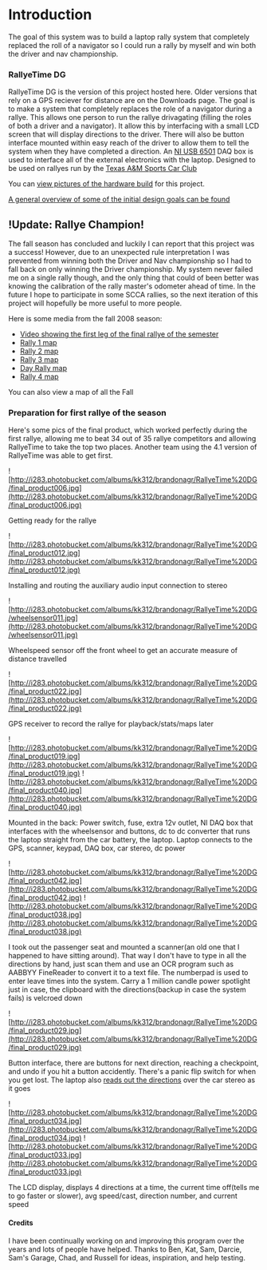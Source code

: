 # Introduction #

The goal of this system was to build a laptop rally system that completely replaced the roll of a navigator so I could run a rally by myself and win both the driver and nav championship.

### RallyeTime DG ###
RallyeTime DG is the version of this project hosted here. Older versions that rely on a GPS reciever for distance are on the Downloads page. The goal is to make a system that completely replaces the role of a navigator during a rallye. This allows one person to run the rallye drivagating (filling the roles of both a driver and a navigator). It allow this by interfacing with a small LCD screen that will display directions to the driver. There will also be button interface mounted within easy reach of the driver to allow them to tell the system when they have completed a direction. An [NI USB 6501](http://sine.ni.com/nips/cds/view/p/lang/en/nid/201630) DAQ box is used to interface all of the external electronics with the laptop. Designed to be used on rallyes run by the [Texas A&M Sports Car Club](http://tamscc.org)

You can [view pictures of the hardware build](http://s283.photobucket.com/albums/kk312/brandonagr/RallyeTime%20DG/) for this project.

[A general overview of some of the initial design goals can be found](http://code.google.com/p/rallyetime/wiki/Design)

## !Update: Rallye Champion! ##
The fall season has concluded and luckily I can report that this project was a success! However, due to an unexpected rule interpretation I was prevented from winning both the Driver and Nav championship so I had to fall back on only winning the Driver championship. My system never failed me on a single rally though, and the only thing that could of been better was knowing the calibration of the rally master's odometer ahead of time. In the future I hope to participate in some SCCA rallies, so the next iteration of this project will hopefully be more useful to more people.

Here is some media from the fall 2008 season:
  * [Video showing the first leg of the final rallye of the semester](http://www.youtube.com/watch?v=NPkjtrgg9Co)
  * [Rally 1 map](http://maps.google.com/maps?f=q&hl=en&geocode=&q=http:%2F%2Frallyetime.googlecode.com%2Fsvn%2FRallyeTimeDG%2Fbin%2Fdata%2Farchive%2Ff08_r1%2Ff08_r1.kmz&ie=UTF8&z=12)
  * [Rally 2 map](http://maps.google.com/maps?f=q&hl=en&geocode=&q=http:%2F%2Frallyetime.googlecode.com%2Fsvn%2FRallyeTimeDG%2Fbin%2Fdata%2Farchive%2Ff08_r2%2Ff08_r2.kmz&ie=UTF8&z=12)
  * [Rally 3 map](http://maps.google.com/maps?f=q&hl=en&geocode=&q=http:%2F%2Frallyetime.googlecode.com%2Fsvn%2FRallyeTimeDG%2Fbin%2Fdata%2Farchive%2Ff08_r3_runbysam%2Ff08_r3.kmz&ie=UTF8&z=12)
  * [Day Rally map](http://maps.google.com/maps?f=q&hl=en&geocode=&q=http:%2F%2Frallyetime.googlecode.com%2Fsvn%2FRallyeTimeDG%2Fbin%2Fdata%2Farchive%2Ff08_rday%2Ff08_rday.kmz&ie=UTF8&z=12)
  * [Rally 4 map](http://maps.google.com/maps?f=q&hl=en&geocode=&q=http:%2F%2Frallyetime.googlecode.com%2Fsvn%2FRallyeTimeDG%2Fbin%2Fdata%2Farchive%2Ff08_r4%2Ff08_r4.kmz&ie=UTF8&z=12)


You can also view a map of all the Fall

### Preparation for first rallye of the season ###
Here's some pics of the final product, which worked perfectly during the first rallye, allowing me to beat 34 out of 35 rallye competitors and allowing RallyeTime to take the top two places. Another team using the 4.1 version of RallyeTime was able to get first.


![http://i283.photobucket.com/albums/kk312/brandonagr/RallyeTime%20DG/final_product006.jpg](http://i283.photobucket.com/albums/kk312/brandonagr/RallyeTime%20DG/final_product006.jpg)

Getting ready for the rallye

![http://i283.photobucket.com/albums/kk312/brandonagr/RallyeTime%20DG/final_product012.jpg](http://i283.photobucket.com/albums/kk312/brandonagr/RallyeTime%20DG/final_product012.jpg)

Installing and routing the auxiliary audio input connection to stereo

![http://i283.photobucket.com/albums/kk312/brandonagr/RallyeTime%20DG/wheelsensor011.jpg](http://i283.photobucket.com/albums/kk312/brandonagr/RallyeTime%20DG/wheelsensor011.jpg)

Wheelspeed sensor off the front wheel to get an accurate measure of distance travelled

![http://i283.photobucket.com/albums/kk312/brandonagr/RallyeTime%20DG/final_product022.jpg](http://i283.photobucket.com/albums/kk312/brandonagr/RallyeTime%20DG/final_product022.jpg)

GPS receiver to record the rallye for playback/stats/maps later

![http://i283.photobucket.com/albums/kk312/brandonagr/RallyeTime%20DG/final_product019.jpg](http://i283.photobucket.com/albums/kk312/brandonagr/RallyeTime%20DG/final_product019.jpg)
![http://i283.photobucket.com/albums/kk312/brandonagr/RallyeTime%20DG/final_product040.jpg](http://i283.photobucket.com/albums/kk312/brandonagr/RallyeTime%20DG/final_product040.jpg)

Mounted in the back: Power switch, fuse, extra 12v outlet, NI DAQ box that interfaces with the wheelsensor and buttons, dc to dc converter that runs the laptop straight from the car battery, the laptop. Laptop connects to the GPS, scanner, keypad, DAQ box, car stereo, dc power

![http://i283.photobucket.com/albums/kk312/brandonagr/RallyeTime%20DG/final_product042.jpg](http://i283.photobucket.com/albums/kk312/brandonagr/RallyeTime%20DG/final_product042.jpg)
![http://i283.photobucket.com/albums/kk312/brandonagr/RallyeTime%20DG/final_product038.jpg](http://i283.photobucket.com/albums/kk312/brandonagr/RallyeTime%20DG/final_product038.jpg)

I took out the passenger seat and mounted a scanner(an old one that I happened to have sitting around). That way I don't have to type in all the directions by hand, just scan them and use an OCR program such as AABBYY FineReader to convert it to a text file. The numberpad is used to enter leave times into the system. Carry a 1 million candle power spotlight just in case, the clipboard with the directions(backup in case the system fails) is velcroed down

![http://i283.photobucket.com/albums/kk312/brandonagr/RallyeTime%20DG/final_product029.jpg](http://i283.photobucket.com/albums/kk312/brandonagr/RallyeTime%20DG/final_product029.jpg)

Button interface, there are buttons for next direction, reaching a checkpoint, and undo if you hit a button accidently. There's a panic flip switch for when you get lost. The laptop also [reads out the directions](http://wcarchive.cdrom.com/pub/bws/bws_44/Crystal16mp3.mp3) over the car stereo as it goes

![http://i283.photobucket.com/albums/kk312/brandonagr/RallyeTime%20DG/final_product034.jpg](http://i283.photobucket.com/albums/kk312/brandonagr/RallyeTime%20DG/final_product034.jpg)
![http://i283.photobucket.com/albums/kk312/brandonagr/RallyeTime%20DG/final_product033.jpg](http://i283.photobucket.com/albums/kk312/brandonagr/RallyeTime%20DG/final_product033.jpg)

The LCD display, displays 4 directions at a time, the current time off(tells me to go faster or slower), avg speed/cast, direction number, and current speed


#### Credits ####

I have been continually working on and improving this program over the years and lots of people have helped. Thanks to Ben, Kat, Sam, Darcie, Sam's Garage, Chad, and Russell for ideas, inspiration, and help testing.